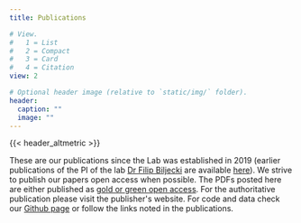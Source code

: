 ```yaml
---
title: Publications

# View.
#   1 = List
#   2 = Compact
#   3 = Card
#   4 = Citation
view: 2

# Optional header image (relative to `static/img/` folder).
header:
  caption: ""
  image: ""
---
```


{{< header_altmetric >}}

These are our publications since the Lab was established in 2019 (earlier publications of the PI of the lab [Dr Filip Biljecki](/authors/filip/) are available [here](https://filipbiljecki.com/#journals)).
We strive to publish our papers open access when possible.
The PDFs posted here are either published as [gold or green open access](https://en.wikipedia.org/wiki/Open_access#Colour_naming_system).
For the authoritative publication please visit the publisher's website.
For code and data check our [Github page](https://github.com/ualsg) or follow the links noted in the publications.
